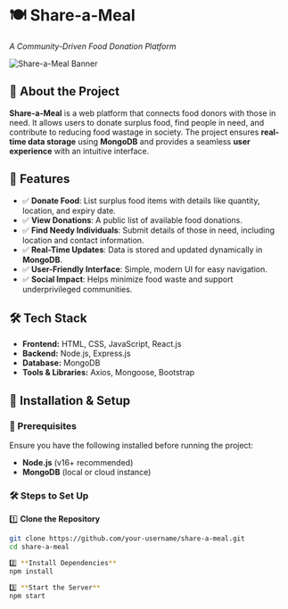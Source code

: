 # 🍽️ Share-a-Meal  
*A Community-Driven Food Donation Platform*  

![Share-a-Meal Banner](https://via.placeholder.com/1000x300?text=Share-a-Meal)  

## 📖 About the Project  
**Share-a-Meal** is a web platform that connects food donors with those in need. It allows users to donate surplus food, find people in need, and contribute to reducing food wastage in society. The project ensures **real-time data storage** using **MongoDB** and provides a seamless **user experience** with an intuitive interface.  

## 🌟 Features  
- ✅ **Donate Food**: List surplus food items with details like quantity, location, and expiry date.  
- ✅ **View Donations**: A public list of available food donations.  
- ✅ **Find Needy Individuals**: Submit details of those in need, including location and contact information.  
- ✅ **Real-Time Updates**: Data is stored and updated dynamically in **MongoDB**.  
- ✅ **User-Friendly Interface**: Simple, modern UI for easy navigation.  
- ✅ **Social Impact**: Helps minimize food waste and support underprivileged communities.  

## 🛠️ Tech Stack  
- **Frontend:** HTML, CSS, JavaScript, React.js  
- **Backend:** Node.js, Express.js  
- **Database:** MongoDB  
- **Tools & Libraries:** Axios, Mongoose, Bootstrap  

## 🚀 Installation & Setup  

### 📌 Prerequisites  
Ensure you have the following installed before running the project:  
- **Node.js** (v16+ recommended)  
- **MongoDB** (local or cloud instance)  

### 🛠️ Steps to Set Up  

1️⃣ **Clone the Repository**  
```bash
git clone https://github.com/your-username/share-a-meal.git
cd share-a-meal

2️⃣ **Install Dependencies**
npm install

3️⃣ **Start the Server**
npm start


